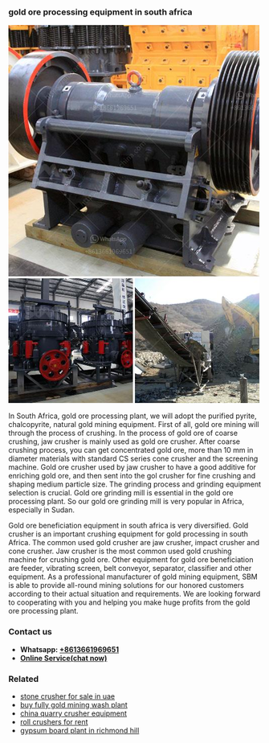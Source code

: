 <h3>gold ore processing equipment in south africa</h3><img src='1704951760.jpg' alt=''><p>In South Africa, gold ore processing plant, we will adopt the purified pyrite, chalcopyrite, natural gold mining equipment. First of all, gold ore mining will through the process of crushing. In the process of gold ore of coarse crushing, jaw crusher is mainly used as gold ore crusher. After coarse crushing process, you can get concentrated gold ore, more than 10 mm in diameter materials with standard CS series cone crusher and the screening machine. Gold ore crusher used by jaw crusher to have a good additive for enriching gold ore, and then sent into the gol crusher for fine crushing and shaping medium particle size. The grinding process and grinding equipment selection is crucial. Gold ore grinding mill is essential in the gold ore processing plant. So our gold ore grinding mill is very popular in Africa, especially in Sudan.</p><p>Gold ore beneficiation equipment in south africa is very diversified. Gold crusher is an important crushing equipment for gold processing in south Africa. The common used gold crusher are jaw crusher, impact crusher and cone crusher. Jaw crusher is the most common used gold crushing machine for crushing gold ore. Other equipment for gold ore beneficiation are feeder, vibrating screen, belt conveyor, separator, classifier and other equipment. As a professional manufacturer of gold mining equipment, SBM is able to provide all-round mining solutions for our honored customers according to their actual situation and requirements. We are looking forward to cooperating with you and helping you make huge profits from the gold ore processing plant.</p><h3>Contact us</h3><ul><li><strong>Whatsapp:&nbsp;<a href="https://wa.me/8613661969651">+8613661969651</a></strong></li><li><a href="https://swt.shibang-china.com/?git&amp;zhl&amp;gold ore processing equipment in south africa"><strong>Online Service(chat now)</strong></a></li></ul><h3>Related</h3><ul><li><a href='stone crusher for sale in uae.md'>stone crusher for sale in uae</a></li><li><a href='buy fully gold mining wash plant.md'>buy fully gold mining wash plant</a></li><li><a href='china quarry crusher equipment.md'>china quarry crusher equipment</a></li><li><a href='roll crushers for rent.md'>roll crushers for rent</a></li><li><a href='gypsum board plant in richmond hill.md'>gypsum board plant in richmond hill</a></li></ul>